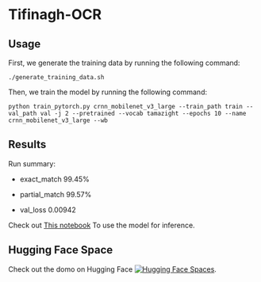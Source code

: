 # Tifinagh-OCR

## Usage
First, we generate the training data by running the following command:

```./generate_training_data.sh```

Then, we train the model by running the following command:

```python train_pytorch.py crnn_mobilenet_v3_large --train_path train --val_path val -j 2 --pretrained --vocab tamazight --epochs 10 --name crnn_mobilenet_v3_large --wb```

## Results
Run summary:

- exact_match 99.45%

- partial_match 99.57%

- val_loss 0.00942

Check out [This notebook](doctr_recognition.ipynb) To use the model for inference.

## Hugging Face Space
Check out the domo on Hugging Face [![Hugging Face Spaces](https://img.shields.io/badge/%F0%9F%A4%97%20Hugging%20Face-Spaces-blue)](https://huggingface.co/spaces/ayymen/Tifinagh-OCR).